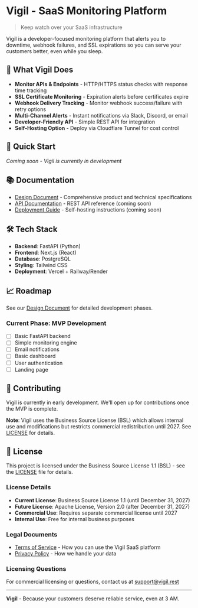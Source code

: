 # Vigil - SaaS Monitoring Platform

> Keep watch over your SaaS infrastructure

Vigil is a developer-focused monitoring platform that alerts you to downtime, webhook failures, and SSL expirations so you can serve your customers better, even while you sleep.

## 🎯 What Vigil Does

- **Monitor APIs & Endpoints** - HTTP/HTTPS status checks with response time tracking
- **SSL Certificate Monitoring** - Expiration alerts before certificates expire
- **Webhook Delivery Tracking** - Monitor webhook success/failure with retry options
- **Multi-Channel Alerts** - Instant notifications via Slack, Discord, or email
- **Developer-Friendly API** - Simple REST API for integration
- **Self-Hosting Option** - Deploy via Cloudflare Tunnel for cost control

## 🚀 Quick Start

*Coming soon - Vigil is currently in development*

## 📚 Documentation

- [Design Document](./DESIGN_DOCUMENT.md) - Comprehensive product and technical specifications
- [API Documentation](./docs/api.md) - REST API reference (coming soon)
- [Deployment Guide](./docs/deployment.md) - Self-hosting instructions (coming soon)

## 🛠️ Tech Stack

- **Backend**: FastAPI (Python)
- **Frontend**: Next.js (React)
- **Database**: PostgreSQL
- **Styling**: Tailwind CSS
- **Deployment**: Vercel + Railway/Render

## 📈 Roadmap

See our [Design Document](./DESIGN_DOCUMENT.md#implementation-roadmap) for detailed development phases.

### Current Phase: MVP Development
- [ ] Basic FastAPI backend
- [ ] Simple monitoring engine
- [ ] Email notifications
- [ ] Basic dashboard
- [ ] User authentication
- [ ] Landing page

## 🤝 Contributing

Vigil is currently in early development. We'll open up for contributions once the MVP is complete.

**Note**: Vigil uses the Business Source License (BSL) which allows internal use and modifications but restricts commercial redistribution until 2027. See [LICENSE](LICENSE) for details.

## 📄 License

This project is licensed under the Business Source License 1.1 (BSL) - see the [LICENSE](LICENSE) file for details.

### License Details

- **Current License**: Business Source License 1.1 (until December 31, 2027)
- **Future License**: Apache License, Version 2.0 (after December 31, 2027)
- **Commercial Use**: Requires separate commercial license until 2027
- **Internal Use**: Free for internal business purposes

### Legal Documents

- [Terms of Service](TERMS.md) - How you can use the Vigil SaaS platform
- [Privacy Policy](PRIVACY.md) - How we handle your data

### Licensing Questions

For commercial licensing or questions, contact us at support@vigil.rest

---

**Vigil** - Because your customers deserve reliable service, even at 3 AM. 
